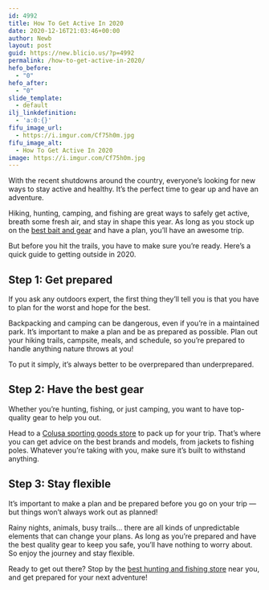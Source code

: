 ```yaml
---
id: 4992
title: How To Get Active In 2020
date: 2020-12-16T21:03:46+00:00
author: Newb
layout: post
guid: https://new.blicio.us/?p=4992
permalink: /how-to-get-active-in-2020/
hefo_before:
  - "0"
hefo_after:
  - "0"
slide_template:
  - default
ilj_linkdefinition:
  - 'a:0:{}'
fifu_image_url:
  - https://i.imgur.com/Cf75h0m.jpg
fifu_image_alt:
  - How To Get Active In 2020
image: https://i.imgur.com/Cf75h0m.jpg
---
```

With the recent shutdowns around the country, everyone’s looking for new ways to stay active and healthy. It’s the perfect time to gear up and have an adventure.

Hiking, hunting, camping, and fishing are great ways to safely get active, breath some fresh air, and stay in shape this year. As long as you stock up on the [best bait and gear](https://www.kittlesoutdoor.com/) and have a plan, you’ll have an awesome trip.

But before you hit the trails, you have to make sure you’re ready. Here’s a quick guide to getting outside in 2020. 

## Step 1: Get prepared

If you ask any outdoors expert, the first thing they’ll tell you is that you have to plan for the worst and hope for the best. 

Backpacking and camping can be dangerous, even if you’re in a maintained park. It’s important to make a plan and be as prepared as possible. Plan out your hiking trails, campsite, meals, and schedule, so you’re prepared to handle anything nature throws at you! 

To put it simply, it’s always better to be overprepared than underprepared. 

## Step 2: Have the best gear

Whether you’re hunting, fishing, or just camping, you want to have top-quality gear to help you out. 

Head to a [Colusa sporting goods store](https://www.kittlesoutdoor.com/) to pack up for your trip. That’s where you can get advice on the best brands and models, from jackets to fishing poles. Whatever you’re taking with you, make sure it’s built to withstand anything. 

## Step 3: Stay flexible

It’s important to make a plan and be prepared before you go on your trip — but things won’t always work out as planned! 

Rainy nights, animals, busy trails… there are all kinds of unpredictable elements that can change your plans. As long as you’re prepared and have the best quality gear to keep you safe, you’ll have nothing to worry about. So enjoy the journey and stay flexible.

Ready to get out there? Stop by the [best hunting and fishing store](https://www.kittlesoutdoor.com/) near you, and get prepared for your next adventure!